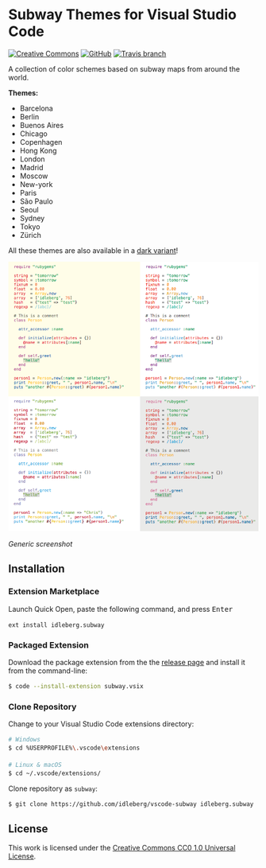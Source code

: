 # Subway Themes for Visual Studio Code

[![Creative Commons](https://img.shields.io/badge/license-CC0%201.0-orange.svg?style=flat-square)](http://creativecommons.org/publicdomain/zero/1.0/)
[![GitHub](https://img.shields.io/github/release/idleberg/vscode-subway.svg?style=flat-square)](https://github.com/idleberg/vscode-subway/releases)
[![Travis branch](https://img.shields.io/travis/idleberg/vscode-subway/master.svg?style=flat-square)](https://travis-ci.org/idleberg/vscode-subway)

A collection of color schemes based on subway maps from around the world.

**Themes:**

* Barcelona
* Berlin
* Buenos Aires
* Chicago
* Copenhagen
* Hong Kong
* London
* Madrid
* Moscow
* New-york
* Paris
* São Paulo
* Seoul
* Sydney
* Tokyo
* Zürich

All these themes are also available in a [dark variant](https://marketplace.visualstudio.com/items?itemName=idleberg.subway-dark)!

![Screenshot](https://raw.githubusercontent.com/idleberg/vscode-subway/master/images/screenshot.png)

*Generic screenshot*

## Installation

### Extension Marketplace

Launch Quick Open, paste the following command, and press <kbd>Enter</kbd>

`ext install idleberg.subway`

### Packaged Extension

Download the package extension from the the [release page](https://github.com/idleberg/vscode-subway/releases) and install it from the command-line:

```bash
$ code --install-extension subway.vsix
```

### Clone Repository

Change to your Visual Studio Code extensions directory:

```bash
# Windows
$ cd %USERPROFILE%\.vscode\extensions

# Linux & macOS
$ cd ~/.vscode/extensions/
```

Clone repository as `subway`:

```bash
$ git clone https://github.com/idleberg/vscode-subway idleberg.subway
```

## License

This work is licensed under the [Creative Commons CC0 1.0 Universal License](http://creativecommons.org/publicdomain/zero/1.0/legalcode).
